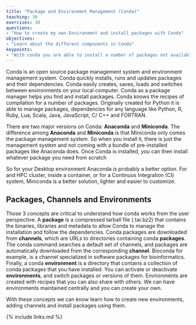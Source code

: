 ```yaml
---
title: "Package and Environemnt Management (Conda)"
teaching: 30
exercises: 30
questions:
- "How to create my own Environemnt and install packages with Conda"
objectives:
- "Learn about the different components in Conda"
keypoints:
- "With conda you are able to install a number of packages not available among the centrally managed packages"
---
```


Conda is an open source package management system and environment management system. Conda quickly installs, runs and updates packages and their dependencies. Conda easily creates, saves, loads and switches between environments on your local computer. Conda as a package manager helps you find and install packages. Conda knows the recipes of compilation for a number of packages. Originally created for Python it is able to manage packages, dependencies for any language like Python, R, Ruby, Lua, Scala, Java, JavaScript, C/ C++ and FORTRAN.

There are two major versions on Conda: **Anaconda** and **Miniconda**. The difference among **Anaconda** and **Miniconda** is that Miniconda only comes the package management system. So when you install it, there is just the management system and not coming with a bundle of pre-installed packages like Anaconda does. Once Conda is installed, you can then install whatever package you need from scratch

So for your Desktop environment Anaconda is probably a better option. For and HPC cluster, inside a container, or for a Continuos Integration (CI) system, Miniconda is a better solution, lighter and easier to customize.

## Packages, Channels and Environments

Those 3 concepts are critical to understand how conda works from the user perspective.
A **package** is a compressed tarball file (.tar.bz2) that contains the binaries, libraries and metadata to allow Conda to manage the installation and follow the dependencies.
Conda packages are downloaded from **channels**, which are URLs to directories containing conda **packages**. The conda command searches a default set of channels, and packages are automatically downloaded from the corresponding **channel**.
Bioconda for example, is a channel specialized in software packages for bioinformatics.
Finally, a conda **environment** is a directory that contains a collection of conda packages that you have installed.
You can activate or deactivate **environments**, and switch packages or versions of them.
Environments are created with recipes that you can also share with others. We can have environments maintained centrally and you can create your own.

With these concepts we can know learn how to create new environments, adding channels and install packages using them.




{% include links.md %}
